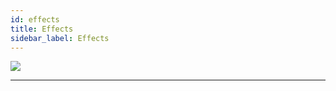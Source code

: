 ```yaml
---
id: effects
title: Effects
sidebar_label: Effects
---
```


[![](https://img.youtube.com/vi/esh5UtPaXcU/0.jpg)](https://www.youtube.com/watch?v=esh5UtPaXcU)

---

